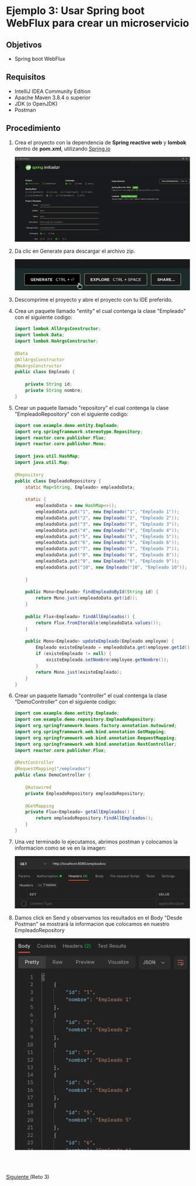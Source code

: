 # Ejemplo 3: Usar Spring boot WebFlux para crear un microservicio

## Objetivos

* Spring boot WebFlux

## Requisitos

- IntelliJ IDEA Community Edition
- Apache Maven 3.8.4 o superior
- JDK (o OpenJDK)
- Postman

## Procedimiento

1. Crea el proyecto con la dependencia de **Spring reactive web** y **lombok** dentro de **pom.xml**, utilizando [Spring.io](https://start.spring.io/)

    ![Postman](img/img_01.png)

2. Da clic en Generate para descargar el archivo zip.

    ![Postman](img/img_04.png)

3. Descomprime el proyecto y abre el proyecto con tu IDE preferido.

4. Crea un paquete llamado "entity" el cual contenga la clase "Empleado" con el siguiente codigo:

    ```java
    import lombok.AllArgsConstructor;
    import lombok.Data;
    import lombok.NoArgsConstructor;

    @Data
    @AllArgsConstructor
    @NoArgsConstructor
    public class Empleado {

        private String id;
        private String nombre;
    }
    ```

5. Crear un paquete llamado "repository" el cual contenga la clase "EmpleadoRepository" con el siguiente codigo:
    
    ```java
    import com.example.demo.entity.Empleado;
    import org.springframework.stereotype.Repository;
    import reactor.core.publisher.Flux;
    import reactor.core.publisher.Mono;

    import java.util.HashMap;
    import java.util.Map;

    @Repository
    public class EmpleadoRepository {
        static Map<String, Empleado> empleadoData;

        static {
            empleadoData = new HashMap<>();
            empleadoData.put("1", new Empleado("1", "Empleado 1"));
            empleadoData.put("2", new Empleado("2", "Empleado 2"));
            empleadoData.put("3", new Empleado("3", "Empleado 3"));
            empleadoData.put("4", new Empleado("4", "Empleado 4"));
            empleadoData.put("5", new Empleado("5", "Empleado 5"));
            empleadoData.put("6", new Empleado("6", "Empleado 6"));
            empleadoData.put("7", new Empleado("7", "Empleado 7"));
            empleadoData.put("8", new Empleado("8", "Empleado 8"));
            empleadoData.put("9", new Empleado("9", "Empleado 9"));
            empleadoData.put("10", new Empleado("10", "Empleado 10"));

        }

        public Mono<Empleado> findEmpleadoById(String id) {
            return Mono.just(empleadoData.get(id));
        }

        public Flux<Empleado> findAllEmpleados() {
            return Flux.fromIterable(empleadoData.values());
        }

        public Mono<Empleado> updateEmpleado(Empleado employee) {
            Empleado existeEmpleado = empleadoData.get(employee.getId());
            if (existeEmpleado != null) {
                existeEmpleado.setNombre(employee.getNombre());
            }
            return Mono.just(existeEmpleado);
        }
    }
    ```

6. Crear un paquete llamado "controller" el cual contenga la clase "DemoController" con el siguiente codigo:

    ```java
    import com.example.demo.entity.Empleado;
    import com.example.demo.repository.EmpleadoRepository;
    import org.springframework.beans.factory.annotation.Autowired;
    import org.springframework.web.bind.annotation.GetMapping;
    import org.springframework.web.bind.annotation.RequestMapping;
    import org.springframework.web.bind.annotation.RestController;
    import reactor.core.publisher.Flux;

    @RestController
    @RequestMapping("/empleados")
    public class DemoController {

        @Autowired
        private EmpleadoRepository empleadoRepository;

        @GetMapping
        private Flux<Empleado> getAllEmpleados() {
            return empleadoRepository.findAllEmpleados();
        }
    }
    ```

6. Una vez terminado lo ejecutamos, abrimos postman y colocamos la informacion como se ve en la imagen:

    ![Postman](img/img_02.png)


7. Damos click en Send y observamos los resultados en el Body "Desde Postman" se mostrará la informacion que colocamos en nuestro EmpleadoRepository

    ![Body](img/img_03.png)

<br/>
<br/>

[Siguiente ](../Reto-03/Readme.md)(Reto 3)